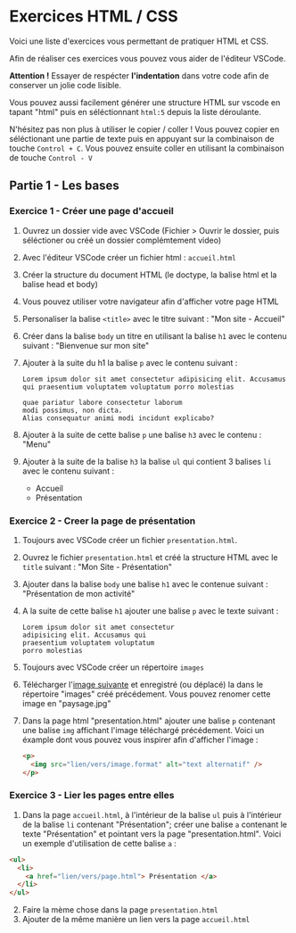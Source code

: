 # Exercices HTML / CSS

Voici une liste d'exercices vous permettant
de pratiquer HTML et CSS.

Afin de réaliser ces exercices vous pouvez
vous aider de l'éditeur VSCode.

**Attention !** Essayer de respécter
**l'indentation** dans votre code afin de
conserver un jolie code lisible.

Vous pouvez aussi facilement générer une
structure HTML sur vscode en tapant
"html" puis en séléctionnant `html:5` depuis
la liste déroulante.

N'hésitez pas non plus à utiliser le
copier / coller ! Vous pouvez copier
en séléctionant une partie de texte puis
en appuyant sur la combinaison de touche
`Control + C`. Vous pouvez ensuite coller
en utilisant la combinaison de touche
`Control - V`

## Partie 1 - Les bases

### Exercice 1 - Créer une page d'accueil

1. Ouvrez un dossier vide avec VSCode (Fichier > Ouvrir le dossier, puis séléctioner ou créé un dossier complémtement video)
2. Avec l'éditeur VSCode créer un fichier html :
   `accueil.html`
3. Créer la structure du document HTML (le doctype,
   la balise html et la balise head et body)
4. Vous pouvez utiliser votre navigateur afin
   d'afficher votre page HTML
5. Personaliser la balise `<title>` avec le titre
   suivant : "Mon site - Accueil"
6. Créer dans la balise `body` un titre en utilisant
   la balise `h1` avec le contenu suivant : "Bienvenue sur mon site"
7. Ajouter à la suite du h1 la balise `p` avec le
   contenu suivant :

   ```
   Lorem ipsum dolor sit amet consectetur adipisicing elit. Accusamus qui praesentium voluptatem voluptatum porro molestias

   quae pariatur labore consectetur laborum
   modi possimus, non dicta.
   Alias consequatur animi modi incidunt explicabo?
   ```

8. Ajouter à la suite de cette balise `p` une balise
   `h3` avec le contenu : "Menu"
9. Ajouter à la suite de la balise `h3` la balise
   `ul` qui contient 3 balises `li` avec le contenu
   suivant :

   - Accueil
   - Présentation

### Exercice 2 - Creer la page de présentation

1. Toujours avec VSCode créer un fichier `presentation.html`.
2. Ouvrez le fichier `presentation.html` et créé
   la structure HTML avec le `title` suivant :
   "Mon Site - Présentation"
3. Ajouter dans la balise `body` une balise `h1`
   avec le contenue suivant : "Présentation de mon activité"
4. A la suite de cette balise `h1` ajouter une balise
   `p` avec le texte suivant :

   ```
   Lorem ipsum dolor sit amet consectetur
   adipisicing elit. Accusamus qui
   praesentium voluptatem voluptatum
   porro molestias
   ```

5. Toujours avec VSCode créer un répertoire
   `images`
6. Télécharger l'[image suivante](https://www.vacancesweb.be/resources/cms/chan_copy1.jpg) et
   enregistré (ou déplacé) la dans le répertoire
   "images" créé précédement. Vous pouvez renomer
   cette image en "paysage.jpg"
7. Dans la page html "presentation.html" ajouter une
   balise `p` contenant une balise `img` affichant
   l'image téléchargé précédement. Voici un éxample dont vous pouvez vous inspirer afin d'afficher l'image :
   ```html
   <p>
     <img src="lien/vers/image.format" alt="text alternatif" />
   </p>
   ```

### Exercice 3 - Lier les pages entre elles

1. Dans la page `accueil.html`, à l'intérieur
   de la balise `ul` puis à l'intérieur de
   la balise `li` contenant "Présentation";
   créer une balise `a` contenant le texte
   "Présentation" et pointant vers la page
   "presentation.html". Voici un exemple
   d'utilisation de cette balise `a` :

```html
<ul>
  <li>
    <a href="lien/vers/page.html"> Présentation </a>
  </li>
</ul>
```

2. Faire la mème chose dans la page `presentation.html`
3. Ajouter de la même manière un lien vers la page
   `accueil.html`
